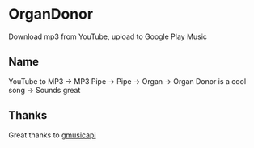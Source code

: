 # OrganDonor

Download mp3 from YouTube, upload to Google Play Music

## Name
YouTube to MP3 -> MP3 Pipe -> Pipe -> Organ -> Organ Donor is a cool song -> Sounds great

## Thanks
Great thanks to [gmusicapi](https://github.com/simon-weber/gmusicapi)


